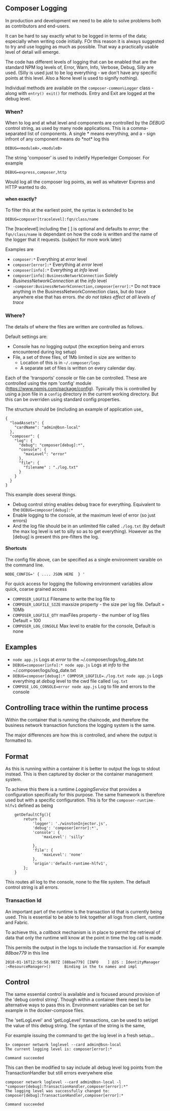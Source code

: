 ## Composer Logging

In production and development we need to be able to solve problems both as contributors and end-users.

It can be hard to say exactly what to be logged in terms of the data; especially when writing code initially. FOr this reason it is always suggested to try and use logging as much as possible. That way a practically usable level of detail will emerge.

The code has different levels of logging that can be enabled that are the standard NPM log levels of, Error, Warn, Info, Verbose, Debug, Silly are used. (Silly is used just to be log everything - we don't have any specific points at this level. Also a None level is used to signify nothing).

Individual methods are available on the `composer-common\Logger` class - along with `entry() exit()` for methods. Entry and Exit are logged at the debug level.

### When?

When to log and at what level and components are controlled by the *DEBUG* control string, as used by many node applications. This is a comma-separated list of components. A single * means everything, and a - sign infront of any component means do *not\* log this

```
DEBUG=<moduleA>,<moduleB>
```

The string 'composer' is used to indetify Hyperledger Composer. For example

```
DEBUG=express,composer,http
```

Would log all the composer log points, as well as whatever Express and HTTP wanted to do.

#### when exactly?

To filter this at the earliest point, the syntax is extended to be

```
DEBUG=composer[tracelevel]:fqn/class/name
```

The [tracelevel] including the [ ] is optional and defaults to _error_; the `fqn/class/name` is dependant on how the code is written and the name of the logger that it requests. (subject for more work later)

Examples are

* `composer:*` Everything at _error_ level
* `composer[error]:*` Everything at _error_ level
* `composer[info]:*` Everything at _info_ level
* `composer[info]:BusinessNetworkConnection` Solely _BusinessNetworkConnection_ at the _info_ level
* `-composer:BusinessNetworkConnection,composer[error]:*` Do not trace anything in the BusinessNetworkConnection class, but do trace anywhere else that has errors. _the do not takes effect at all levels of trace_

### Where?

The details of where the files are written are controlled as follows.

Default settings are:

* Console has _no_ logging output (the exception being and errors encountered during log setup)
* File, a set of three files, of 1Mb limited in size are written to
  * Location of this is in `~/.composer/logs`
  * A separate set of files is written on every calendar day.

Each of the 'transports' console or file can be controlled. These are controlled using the npm 'config' module (https://www.npmjs.com/package/config). Typically this is controlled by using a json file in a `config` directory in the current working directory. But this can be overriden using standard config properties.

The structure should be (including an example of application use\_

```
{
  "loadAssets": {
    "cardName": "admin@bsn-local"
  },
  "composer": {
    "log": {
      "debug": "composer[debug]:*",
      "console": {
        "maxLevel": "error"
      },
      "file": {
        "filename" : "./log.txt"
      }
    }
  }
}
```

This example does several things.

* Debug control string enables debug trace for everything. Equivalent to the `DEBUG=composer[debug]:*`
* Enable logging to the console, at the maximum level of error (so just errors)
* And the log file should be in an unlimited file called `./log.txt` (by default the max log level is set to silly so as to get everything). However as the [debug] is present this pre-filters the log.

#### Shortcuts

The config file above, can be specified as a single environment varaible on the command line.

```
NODE_CONFIG=' { .... JSON HERE  } '
```

For quick access for logging the following environment variables allow quick, coarse grained access

* `COMPOSER_LOGFILE` Filename to write the log file to
* `COMPOSER_LOGFILE_SIZE` maxsize property - the size per log file. Default = 10Mb
* `COMPOSER_LOGFILE_QTY` maxFiles property - the number of log files Default = 100
* `COMPOSER_LOG_CONSOLE` Max level to enable for the console, Default is none

## Examples

* `node app.js` Logs at _error_ to the ~/.composer/logs/log_date.txt
* `DEBUG=composer[info]:* node app.js` Logs at _info_ to the ~/.composer/logs/log_date.txt
* `DEBUG=composer[debug]:* COMPOSR_LOGFILE=./log.txt node app.js` Logs everything at _debug_ level to the cwd file called `log.txt`
* `COMPOSE_LOG_CONSOLE=error node app.js` Log to file and errors to the console

## Controlling trace within the runtime process

Within the container that is running the chaincode, and therefore the business network transaction functions the logging system is the same.

The major differences are how this is controlled, and where the output is formatted to.

## Format

As this is running within a container it is better to output the logs to stdout instead. This is then captured by docker or the container management system.

To achieve this there is a runtime _LoggingService_ that provides a configuration specifically for this purpose. The same framework is therefore used but with a specific configuration. This is for the `composer-runtime-hlfv1` defined as being

```
    getDefaultCfg(){
        return {
            'logger': './winstonInjector.js',
            'debug': 'composer[error]:*',
            'console': {
                'maxLevel': 'silly'

            },
            'file': {
                'maxLevel': 'none'
            },
            'origin':'default-runtime-hlfv1',
        };
    }
```

This routes all log to the console, none to the file system. The default control string is all errors.

### Transaction Id

An important part of the runtime is the transaction id that is currently being used. This is essential to be able to link together all logs from client, runtime and Fabric.

To achieve this, a _callback_ mechanism is in place to permit the retrieval of data that only the runtime will know at the point in time the log call is made.

This permits the output in the logs to include the transaction id. For example _88bae779_ in this line

```
2018-01-16T12:56:58.987Z [88bae779] [INFO    ] @JS : IdentityManager         :<ResourceManager>()      Binding in the tx names and impl
```

## Control

The same essential control is available and is focused around provision of the 'debug control string'. Though within a container there need to be alternative ways to pass this in. Environment variables can be set for example in the docker-compose files.

The 'setLogLevel' and 'getLogLevel' transactions, can be used to set/get the value of this debug string. The syntax of the string is the same,

For example issuing the command to get the log level in a fresh setup...

```
$> composer network loglevel --card admin@bsn-local
The current logging level is: composer[error]:*

Command succeeded
```

This can then be modified to say include all debug level log points from the TransactionHandler but still errors everywhere else

```
composer network loglevel --card admin@bsn-local -l "composer[debug]:TransactionHandler,composer[error]:*"  
The logging level was successfully changed to: composer[debug]:TransactionHandler,composer[error]:*

Command succeeded
```
